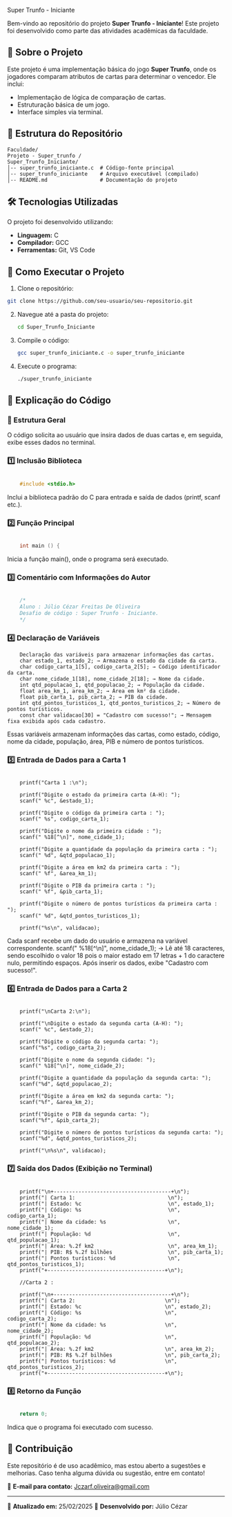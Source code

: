  Super Trunfo - Iniciante

   Bem-vindo ao repositório do projeto **Super Trunfo - Iniciante**! Este projeto foi desenvolvido como parte das atividades acadêmicas da faculdade.
   ## 📌 Sobre o Projeto
   Este projeto é uma implementação básica do jogo **Super Trunfo**, onde os jogadores comparam atributos de cartas para determinar o vencedor. Ele inclui:
   - Implementação de lógica de comparação de cartas.
   - Estruturação básica de um jogo.
   - Interface simples via terminal.
   ## 📁 Estrutura do Repositório
   ```
   Faculdade/
   Projeto - Super_trunfo / 
   Super_Trunfo_Iniciante/
   │-- super_trunfo_iniciante.c  # Código-fonte principal
   │-- super_trunfo_iniciante    # Arquivo executável (compilado)
   │-- README.md                 # Documentação do projeto
   ```
   ## 🛠️ Tecnologias Utilizadas
   O projeto foi desenvolvido utilizando:
   - **Linguagem:** C
   - **Compilador:** GCC
   - **Ferramentas:** Git, VS Code
   ## 🚀 Como Executar o Projeto
   1. Clone o repositório:
   ```bash
   git clone https://github.com/seu-usuario/seu-repositorio.git
   ```
2. Navegue até a pasta do projeto:
   ```bash
   cd Super_Trunfo_Iniciante
   ```
3. Compile o código:
   ```bash
   gcc super_trunfo_iniciante.c -o super_trunfo_iniciante
   ```
4. Execute o programa:
   ```bash
   ./super_trunfo_iniciante
   ```

## 📜 Explicação do Código

### 📌 Estrutura Geral

O código solicita ao usuário que insira dados de duas cartas e, em seguida, exibe esses dados no terminal.

### 1️⃣ Inclusão Biblioteca 

```c

    #include <stdio.h>

```
Inclui a biblioteca padrão do C para entrada e saída de dados (printf, scanf etc.).



### 2️⃣ Função Principal

```c

    int main () {

```
Inicia a função main(), onde o programa será executado.


### 3️⃣ Comentário com Informações do Autor

```c 

    /*
    Aluno : Júlio Cézar Freitas De Oliveira
    Desafio de código : Super Trunfo - Iniciante.
    */

```
### 4️⃣ Declaração de Variáveis


```
    Declaração das variáveis para armazenar informações das cartas.
    char estado_1, estado_2; → Armazena o estado da cidade da carta.
    char codigo_carta_1[5], codigo_carta_2[5]; → Código identificador da carta.
    char nome_cidade_1[18], nome_cidade_2[18]; → Nome da cidade.
    int qtd_populacao_1, qtd_populacao_2; → População da cidade.
    float area_km_1, area_km_2; → Área em km² da cidade.
    float pib_carta_1, pib_carta_2; → PIB da cidade.
    int qtd_pontos_turisticos_1, qtd_pontos_turisticos_2; → Número de pontos turísticos.
    const char validacao[30] = "Cadastro com sucesso!"; → Mensagem fixa exibida após cada cadastro.

```

Essas variáveis armazenam informações das cartas, como estado, código, nome da cidade, população, área, PIB e número de pontos turísticos.



### 5️⃣ Entrada de Dados para a Carta 1

``` //Carta 1 :
   
    printf("Carta 1 :\n");

    printf("Digite o estado da primeira carta (A-H): ");
    scanf(" %c", &estado_1);

    printf("Digite o código da primeira carta : ");
    scanf(" %s", codigo_carta_1);

    printf("Digite o nome da primeira cidade : ");
    scanf(" %18[^\n]", nome_cidade_1);

    printf("Digite a quantidade da população da primeira carta : ");
    scanf(" %d", &qtd_populacao_1);

    printf("Digite a área em km2 da primeira carta : ");
    scanf(" %f", &area_km_1);

    printf("Digite o PIB da primeira carta : ");
    scanf(" %f", &pib_carta_1);

    printf("Digite o número de pontos turísticos da primeira carta : ");
    scanf(" %d", &qtd_pontos_turisticos_1);

    printf("%s\n", validacao);

```

Cada scanf recebe um dado do usuário e armazena na variável correspondente.
scanf(" %18[^\n]", nome_cidade_1); → Lê até 18 caracteres, sendo escolhido o valor 18 pois o maior estado em 17 letras + 1 do caractere nulo, permitindo espaços.
Após inserir os dados, exibe "Cadastro com sucesso!".


### 6️⃣ Entrada de Dados para a Carta 2

``` // Carta 2:
    
    printf("\nCarta 2:\n");

    printf("\nDigite o estado da segunda carta (A-H): ");
    scanf(" %c", &estado_2);

    printf("Digite o código da segunda carta: ");
    scanf("%s", codigo_carta_2);

    printf("Digite o nome da segunda cidade: ");
    scanf(" %18[^\n]", nome_cidade_2);

    printf("Digite a quantidade da população da segunda carta: ");
    scanf("%d", &qtd_populacao_2);

    printf("Digite a área em km2 da segunda carta: ");
    scanf("%f", &area_km_2);

    printf("Digite o PIB da segunda carta: ");
    scanf("%f", &pib_carta_2);

    printf("Digite o número de pontos turísticos da segunda carta: ");
    scanf("%d", &qtd_pontos_turisticos_2);

    printf("\n%s\n", validacao);

```

### 7️⃣ Saída dos Dados (Exibição no Terminal)

``` //Carta 1 : 

    printf("\n+--------------------------------------+\n");
    printf("| Carta 1:                              \n");
    printf("| Estado: %c                            \n", estado_1);
    printf("| Código: %s                            \n", codigo_carta_1);
    printf("| Nome da cidade: %s                    \n", nome_cidade_1);
    printf("| População: %d                         \n", qtd_populacao_1);
    printf("| Área: %.2f km2                        \n", area_km_1);
    printf("| PIB: R$ %.2f bilhões                  \n", pib_carta_1);
    printf("| Pontos turísticos: %d                 \n", qtd_pontos_turisticos_1);
    printf("+--------------------------------------+\n");

    //Carta 2 : 
    
    printf("\n+--------------------------------------+\n");
    printf("| Carta 2:                             \n");
    printf("| Estado: %c                           \n", estado_2);
    printf("| Código: %s                           \n", codigo_carta_2);
    printf("| Nome da cidade: %s                   \n", nome_cidade_2);
    printf("| População: %d                        \n", qtd_populacao_2);
    printf("| Área: %.2f km2                       \n", area_km_2);
    printf("| PIB: R$ %.2f bilhões                 \n", pib_carta_2);
    printf("| Pontos turísticos: %d                \n", qtd_pontos_turisticos_2);
    printf("+--------------------------------------+\n");

```
### 8️⃣ Retorno da Função

```c

    return 0;

```
Indica que o programa foi executado com sucesso.


## 🤝 Contribuição

Este repositório é de uso acadêmico, mas estou aberto a sugestões e melhorias. Caso tenha alguma dúvida ou sugestão, entre em contato!

📧 **E-mail para contato:** [Jczarf.oliveira@gmail.com](mailto\:Jczarf.oliveira@gmail.com)

---

📅 **Atualizado em:** 25/02/2025 📌 **Desenvolvido por:** Júlio Cézar


